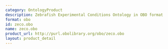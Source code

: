 ```yaml
---
category: OntologyProduct
description: Zebrafish Experimental Conditions Ontology in OBO format
format: obo
id: zeco.obo
name: zeco.obo
product_url: http://purl.obolibrary.org/obo/zeco.obo
layout: product_detail
---
```

